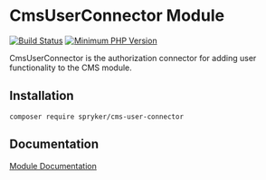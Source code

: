 # CmsUserConnector Module
[![Build Status](https://travis-ci.org/spryker/cms-user-connector.svg)](https://travis-ci.org/spryker/cms-user-connector)
[![Minimum PHP Version](https://img.shields.io/badge/php-%3E%3D%207.3-8892BF.svg)](https://php.net/)

CmsUserConnector is the authorization connector for adding user functionality to the CMS module.

## Installation

```
composer require spryker/cms-user-connector
```

## Documentation

[Module Documentation](https://academy.spryker.com/developing_with_spryker/module_guide/content_management/cms/cms.html)
